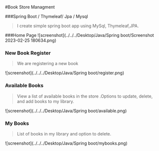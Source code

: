 #Book Store Managment

###Spring Boot / Thymeleaf/ Jpa / Mysql

>I create simple spring boot app using MySql, Thymeleaf,JPA.

###Home Page 
![screenshot](../../../Desktop/Java/Spring boot/Screenshot 2023-02-25 180634.png)

### New Book Register 
>We are registering a new book
> 
![screenshot](../../../Desktop/Java/Spring boot/register.png)

### Available Books
>View a list of available books in the store .Options to update, delete, and add books to my library.

![screenshot](../../../Desktop/Java/Spring boot/available.png)

### My Books
>List of books in my library and option to delete.

![screenshot](../../../Desktop/Java/Spring boot/mybooks.png)